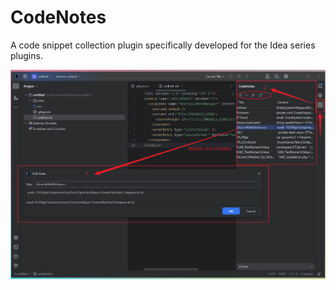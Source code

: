 # CodeNotes
A code snippet collection plugin specifically developed for the Idea series plugins.


![图片描述](https://github.com/melontaro/CodeNotes/blob/main/Images/1.jpg)
